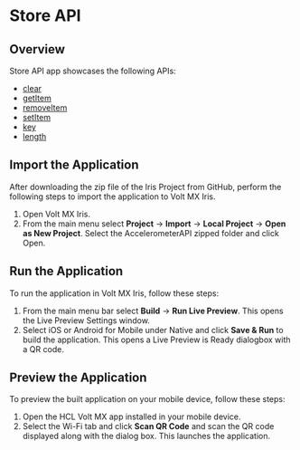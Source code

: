# Store API
## Overview
Store API app showcases the following APIs:

- [clear](https://opensource.hcltechsw.com/volt-mx-docs/docs/documentation/Iris/iris_api_dev_guide/content/voltmx.store_functions.html#voltmx.store.clear)
- [getItem](https://opensource.hcltechsw.com/volt-mx-docs/docs/documentation/Iris/iris_api_dev_guide/content/voltmx.store_functions.html#voltmx.store.getItem)
- [removeItem](https://opensource.hcltechsw.com/volt-mx-docs/docs/documentation/Iris/iris_api_dev_guide/content/voltmx.store_functions.html#voltmx.store.removeItem)
- [setItem](https://opensource.hcltechsw.com/volt-mx-docs/docs/documentation/Iris/iris_api_dev_guide/content/voltmx.store_functions.html#voltmx.store.setItem)
- [key](https://opensource.hcltechsw.com/volt-mx-docs/docs/documentation/Iris/iris_api_dev_guide/content/voltmx.store_functions.html#voltmx.store.key)
- [length](https://opensource.hcltechsw.com/volt-mx-docs/docs/documentation/Iris/iris_api_dev_guide/content/voltmx.store_functions.html#voltmx.store.length)

## Import the Application
After downloading the zip file of the Iris Project from GitHub, perform the following steps to import the application to Volt MX Iris.

1. Open Volt MX Iris.
2. From the main menu select **Project** → **Import** → **Local Project** → **Open as New Project**. Select the AccelerometerAPI zipped folder and click Open.

## Run the Application
To run the application in Volt MX Iris, follow these steps:

1. From the main menu bar select **Build** → **Run Live Preview**. This opens the Live Preview Settings window.
2. Select iOS or Android for Mobile under Native and click **Save & Run** to build the application. This opens a Live Preview is Ready dialogbox with a QR code.

## Preview the Application
To preview the built application on your mobile device, follow these steps:

1. Open the HCL Volt MX app installed in your mobile device.
2. Select the Wi-Fi tab and click **Scan QR Code** and scan the QR code displayed along with the dialog box. This launches the application.
